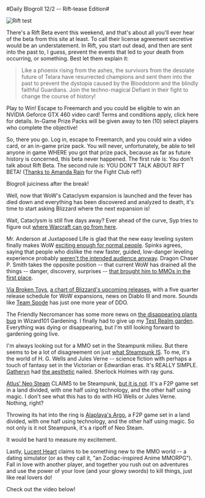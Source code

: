 #Daily Blogroll 12/2 -- Rift-tease Edition#

![](http://westkarana.com/wp-content/uploads/2010/12/ca23-full.jpg "Rift test")

There's a Rift Beta event this weekend, and that's about all you'll ever hear of the beta from this site at least. To call their license agreement secretive would be an understatement. In Rift, you start out dead, and then are sent into the past to, I guess, prevent the events that led to your death from occurring, or something. Best let them explain it:


> Like a phoenix rising from the ashes, the survivors from the desolate future of Telara have resurrected champions and sent them into the past to prevent the dystopia caused by the Bloodstorm and the blindly faithful Guardians. Join the techno-magical Defiant in their fight to change the course of history!

Play to Win! Escape to Freemarch and you could be eligible to win an NVIDIA Geforce GTX 460 video card! Terms and conditions apply, click here for details. In-Game Prize Packs will be given away to ten (10) select players who complete the objective!



So, there you go. Log in, escape to Freemarch, and you could win a video card, or an in-game prize pack. You will never, unfortunately, be able to tell anyone in game WHERE you got that prize pack, because as far as future history is concerned, this beta never happened. The first rule is: You don't talk about Rift Beta. The second rule is: YOU DON'T TALK ABOUT RIFT BETA! ([Thanks to Amanda Rain](http://murren.wordpress.com/) for the Fight Club ref!)

Blogroll juiciness after the break!


Well, now that WoW's Cataclysm expansion is launched and the fever has died down and everything has been discovered and analyzed to death, it's time to start asking Blizzard where the next expansion is!

Wait, Cataclysm is still five days away? Ever ahead of the curve, Syp tries to figure out [where Warcraft can go from here](http://biobreak.wordpress.com/2010/12/01/where-can-world-of-warcraft-go-from-here/). 

Mr. Anderson at Juxtaposed Life is glad that the new easy leveling system finally makes WoW [exciting enough for normal people](http://www.xenopulse.com/blog/?p=968). Spinks agrees, saying that people who dislike the new faster, guided, low-danger leveling experience probably [weren't the intended audience anyway](http://spinksville.wordpress.com/2010/12/01/wow-the-new-levelling-experience/). Dragon Chaser P. Smith takes the opposite position -- that current WoW has drained all the things -- danger, discovery, surprises -- [that brought him to MMOs in the first place](http://dragonchasers.com/2010/12/01/in-defense-of-new-players/).

[Via Broken Toys](http://brokentoys.org/2010/12/01/blizzard-production-schedule-leaked-world-unsurprised-to-learn-of-12-more-expansion-packs-for-wow/?utm_source=feedburner&utm_medium=feed&utm_campaign=Feed:+BrokenToys+(Broken+Toys)), [a chart of Blizzard's upcoming releases](http://www.mmo-champion.com/content/2095-Blizzard-Product-Slate-Forum-Titles-Blizzcast-15-Blue-Posts), with a five quarter release schedule for WoW expansions, news on Diablo III and more. Sounds like [Team Spode](http://westkarana.com/index.php/tag/team-spode/) has just one more year of DDO.

The Friendly Necromancer has some more news on [the disappearing plants bug](http://thefriendlynecromancer.blogspot.com/2010/12/test-realm-disappearing-plants.html) in Wizard101 Gardening. I finally had to give up my [Test Realm garden](http://westkarana.com/index.php/tag/gardening/). Everything was dying or disappearing, but I'm still looking forward to gardening going live.

I'm always looking out for a MMO set in the Steampunk milieu. But there seems to be a lot of disagreement on just [what Steampunk IS](http://en.wikipedia.org/wiki/Steampunk). To me, it's the world of H. G. Wells and Jules Verne -- science fiction with perhaps a touch of fantasy set in the Victorian or Edwardian eras. It's REALLY SIMPLE. [Gatheryn](http://www.steampunktribune.com/2010/03/passing-of-gatheryn-steampunk-mmorpg.html) had [the aesthetic](http://westkarana.com/index.php/2009/09/26/checking-back-with-gatheryn/) nailed. Sherlock Holmes with ray guns.

[Atlus' Neo Steam](http://neosteam.atlusonline.com/) CLAIMS to be Steampunk, [but it is not](http://westkarana.com/index.php/2009/05/22/atlus-neosteam-first-impressions/). It's a F2P game set in a land divided, with one half using technology, and the other half using magic. I don't see what this has to do with HG Wells or Jules Verne. Nothing, right?

Throwing its hat into the ring is [Alaplaya's Argo](http://argo.en.alaplaya.net/), a F2P game set in a land divided, with one half using technology, and the other half using magic. So not only is it not Steampunk, it's a ripoff of Neo Steam.

It would be hard to measure my excitement.

Lastly, [Lucent Heart](http://www.lucentheart.com/teaser/default.aspx) claims to be something new to the MMO world -- a dating simulator (or as they call it, "an Zodiac-inspired Anime MMORPG"). Fall in love with another player, and together you rush out on adventures and use the power of your love (and your glowy swords) to kill things, just like real lovers do!

Check out the video below!



